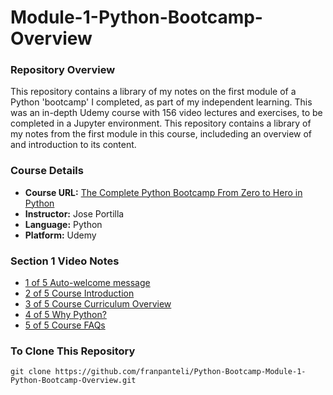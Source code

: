 # Module-1-Python-Bootcamp-Overview
### Repository Overview 

This repository contains a library of my notes on the first module of a Python 'bootcamp' I completed, as part of my independent learning. This was an in-depth Udemy course with 156 video lectures and exercises, to be completed in a Jupyter environment. This repository contains a library of my notes from the first module in this course, includeding an overview of and introduction to its content. 

### Course Details
- **Course URL:** [The Complete Python Bootcamp From Zero to Hero in Python](https://www.udemy.com/course/complete-python-bootcamp/?couponCode=ST18MT62524)
- **Instructor:** Jose Portilla
- **Language:** Python
- **Platform:** Udemy 
  
### Section 1 Video Notes
- [1 of 5 Auto-welcome message](https://github.com/franpanteli/Python-Bootcamp-Module-1-Python-Bootcamp-Overview/blob/main/Notes%20on%20Videos%20-%20Module%201%20Python%20Bootcamp%20Overview/1%20of%205%20Auto-welcome%20message.pdf)
- [2 of 5 Course Introduction](https://github.com/franpanteli/Python-Bootcamp-Module-1-Python-Bootcamp-Overview/blob/main/Notes%20on%20Videos%20-%20Module%201%20Python%20Bootcamp%20Overview/2%20of%205%20Course%20Introduction.pdf)
- [3 of 5 Course Curriculum Overview](https://github.com/franpanteli/Python-Bootcamp-Module-1-Python-Bootcamp-Overview/blob/main/Notes%20on%20Videos%20-%20Module%201%20Python%20Bootcamp%20Overview/3%20of%205%20Course%20Curriculum%20Overview.pdf)
- [4 of 5 Why Python?](https://github.com/franpanteli/Python-Bootcamp-Module-1-Python-Bootcamp-Overview/blob/main/Notes%20on%20Videos%20-%20Module%201%20Python%20Bootcamp%20Overview/4%20of%205%20Why%20Python%3F.pdf)
- [5 of 5 Course FAQs](https://github.com/franpanteli/Python-Bootcamp-Module-1-Python-Bootcamp-Overview/blob/main/Notes%20on%20Videos%20-%20Module%201%20Python%20Bootcamp%20Overview/5%20of%205%20Course%20FAQs.pdf)

### To Clone This Repository
```
git clone https://github.com/franpanteli/Python-Bootcamp-Module-1-Python-Bootcamp-Overview.git
```

